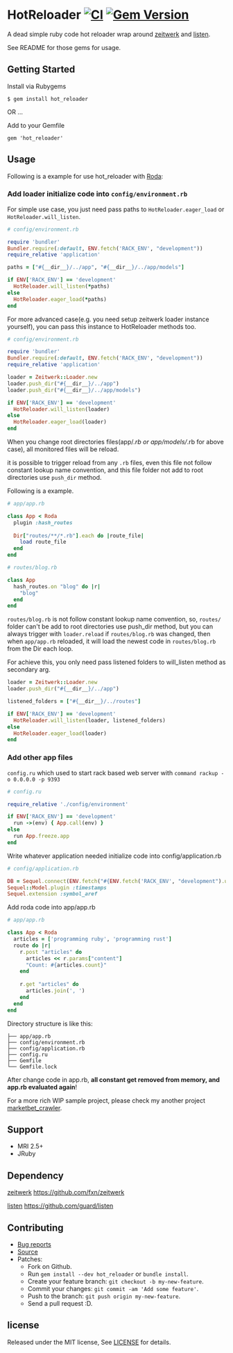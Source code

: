 # HotReloader [![CI](https://github.com/zw963/hot_reloader/actions/workflows/ci.yml/badge.svg)](https://github.com/zw963/hot_reloader/actions/workflows/ci.yml) [![Gem Version](https://badge.fury.io/rb/hot_reloader.svg)](http://badge.fury.io/rb/hot_reloader)

A dead simple ruby code hot reloader wrap around [zeitwerk](https://github.com/fxn/zeitwerk) and [listen](https://github.com/guard/listen).

See README for those gems for usage.

## Getting Started

Install via Rubygems

    $ gem install hot_reloader

OR ...

Add to your Gemfile

    gem 'hot_reloader'

## Usage

Following is a example for use hot_reloader with [Roda](https://github.com/jeremyevans/roda):

### Add loader initialize code into `config/environment.rb`

For simple use case, you just need pass paths to `HotReloader.eager_load` or `HotReloader.will_listen`.

```rb
# config/environment.rb

require 'bundler'
Bundler.require(:default, ENV.fetch('RACK_ENV', "development"))
require_relative 'application'

paths = ["#{__dir__}/../app", "#{__dir__}/../app/models"]

if ENV['RACK_ENV'] == 'development'
  HotReloader.will_listen(*paths)
else
  HotReloader.eager_load(*paths)
end
```

For more advanced case(e.g. you need setup zeitwerk loader instance yourself), you
can pass this instance to HotReloader methods too.

```rb
# config/environment.rb

require 'bundler'
Bundler.require(:default, ENV.fetch('RACK_ENV', "development"))
require_relative 'application'

loader = Zeitwerk::Loader.new
loader.push_dir("#{__dir__}/../app")
loader.push_dir("#{__dir__}/../app/models")

if ENV['RACK_ENV'] == 'development'
  HotReloader.will_listen(loader)
else
  HotReloader.eager_load(loader)
end
```

When you change root directories files(app/*.rb or app/models/*.rb for above case), 
all monitored files will be reload.

it is possible to trigger reload from any `.rb` files, even this file not follow constant 
lookup name convention, and this file folder not add to root directories use `push_dir` method.

Following is a example.

```rb
# app/app.rb

class App < Roda
  plugin :hash_routes
  
  Dir["routes/**/*.rb"].each do |route_file|
    load route_file
  end
end
```

```rb
# routes/blog.rb

class App
  hash_routes.on "blog" do |r|
    "blog"
  end
end
```

`routes/blog.rb` is not follow constant lookup name convention, so, `routes/` folder can't be
add to root directories use push_dir method, but you can always trigger with `loader.reload`
if `routes/blog.rb` was changed, then when `app/app.rb` reloaded, it will load the
newest code in `routes/blog.rb` from the Dir each loop.

For achieve this, you only need pass listened folders to will_listen method as secondary arg.

```rb
loader = Zeitwerk::Loader.new
loader.push_dir("#{__dir__}/../app")

listened_folders = ["#{__dir__}/../routes"]

if ENV['RACK_ENV'] == 'development'
  HotReloader.will_listen(loader, listened_folders)
else
  HotReloader.eager_load(loader)
end
```

### Add other app files

`config.ru` which used to start rack based web server with `command rackup -o 0.0.0.0 -p 9393`

```rb
# config.ru

require_relative './config/environment'

if ENV['RACK_ENV'] == 'development'
  run ->(env) { App.call(env) }
else
  run App.freeze.app
end
```

Write whatever application needed initialize code into config/application.rb

```rb
# config/application.rb

DB = Sequel.connect(ENV.fetch("#{ENV.fetch('RACK_ENV', "development").upcase}_DATABASE_URL"), timeout: 10000)
Sequel::Model.plugin :timestamps
Sequel.extension :symbol_aref
```

Add roda code into app/app.rb

```rb
# app/app.rb

class App < Roda
  articles = ['programming ruby', 'programming rust']
  route do |r|
    r.post "articles" do
      articles << r.params["content"]
      "Count: #{articles.count}"
    end
	
	r.get "articles" do
      articles.join(', ')
    end
  end
end
```

Directory structure is like this:

```
├── app/app.rb
├── config/environment.rb
├── config/application.rb
├── config.ru
├── Gemfile
└── Gemfile.lock
```

After change code in app.rb, **all constant get removed from memory, and app.rb evaluated again**!

For a more rich WIP sample project, please check my another project [marketbet_crawler](https://github.com/zw963/marketbet_crawler).

## Support

  * MRI 2.5+
  * JRuby

## Dependency

[zeitwerk](https://github.com/fxn/zeitwerk) https://github.com/fxn/zeitwerk

[listen](https://github.com/guard/listen) https://github.com/guard/listen

## Contributing

  * [Bug reports](https://github.com/zw963/hot_reloader/issues)
  * [Source](https://github.com/zw963/hot_reloader)
  * Patches:
    * Fork on Github.
    * Run `gem install --dev hot_reloader` or `bundle install`.
    * Create your feature branch: `git checkout -b my-new-feature`.
    * Commit your changes: `git commit -am 'Add some feature'`.
    * Push to the branch: `git push origin my-new-feature`.
    * Send a pull request :D.

## license

Released under the MIT license, See [LICENSE](https://github.com/zw963/hot_reloader/blob/master/LICENSE) for details.
